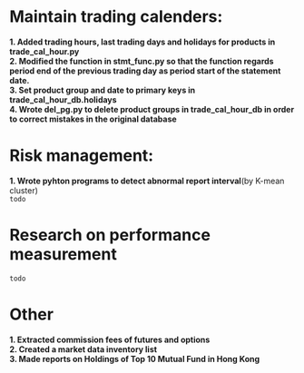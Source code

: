 # Maintain trading calenders:
**1. Added trading hours, last trading days and holidays for products in trade_cal_hour.py**  
**2. Modified the function in stmt_func.py so that the function regards period end of the previous trading day as period start of the statement date.**  
**3. Set product group and date to primary keys in trade_cal_hour_db.holidays**  
**4. Wrote del_pg.py to delete product groups in trade_cal_hour_db in order to correct mistakes in the original database**  

# Risk management:
**1. Wrote pyhton programs to detect abnormal report interval**(by K-mean cluster)  
```todo```

# Research on performance measurement
```todo```

# Other  
**1. Extracted commission fees of futures and options**  
**2. Created a market data inventory list**  
**3. Made reports on Holdings of Top 10 Mutual Fund in Hong Kong**

